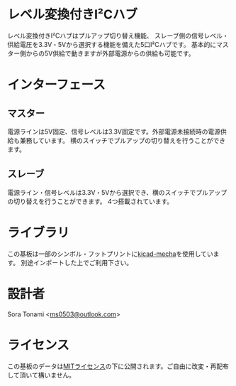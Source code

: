 レベル変換付きI²Cハブ
=============

レベル変換付きI²Cハブはプルアップ切り替え機能、
スレーブ側の信号レベル・供給電圧を3.3V・5Vから選択する機能を備えた5口I²Cハブです。
基本的にマスター側からの5V供給で動きますが外部電源からの供給も可能です。

# インターフェース
## マスター
電源ラインは5V固定、信号レベルは3.3V固定です。外部電源未接続時の電源供給も兼務しています。
横のスイッチでプルアップの切り替えを行うことができます。

## スレーブ
電源ライン・信号レベルは3.3V・5Vから選択でき、横のスイッチでプルアップの切り替えを行うことができます。
4つ搭載されています。

# ライブラリ
この基板は一部のシンボル・フットプリントに[kicad-mecha](https://github.com/ms0503/kicad-mecha.git)を使用しています。
別途インポートした上でご利用下さい。

# 設計者
Sora Tonami <[ms0503@outlook.com](mailto:ms0503@outlook.com)>

# ライセンス
この基板のデータは[MITライセンス](LICENSE.md)の下に公開されます。ご自由に改変・再配布して頂いて構いません。


